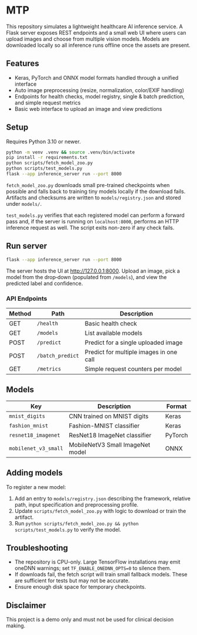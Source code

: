 # MTP

This repository simulates a lightweight healthcare AI inference service. A Flask
server exposes REST endpoints and a small web UI where users can upload images
and choose from multiple vision models. Models are downloaded locally so all
inference runs offline once the assets are present.

## Features

* Keras, PyTorch and ONNX model formats handled through a unified interface
* Auto image preprocessing (resize, normalization, color/EXIF handling)
* Endpoints for health checks, model registry, single & batch prediction, and
  simple request metrics
* Basic web interface to upload an image and view predictions

## Setup

Requires Python 3.10 or newer.

```bash
python -m venv .venv && source .venv/bin/activate
pip install -r requirements.txt
python scripts/fetch_model_zoo.py
python scripts/test_models.py
flask --app inference_server run --port 8000
```

`fetch_model_zoo.py` downloads small pre-trained checkpoints when possible and
falls back to training tiny models locally if the download fails. Artifacts and
checksums are written to `models/registry.json` and stored under `models/`.

`test_models.py` verifies that each registered model can perform a forward pass
and, if the server is running on `localhost:8000`, performs an HTTP inference
request as well. The script exits non-zero if any check fails.

## Run server

```bash
flask --app inference_server run --port 8000
```

The server hosts the UI at http://127.0.0.1:8000. Upload an image, pick a model
from the drop‑down (populated from `/models`), and view the predicted label and
confidence.

### API Endpoints

| Method | Path             | Description                              |
| ------ | ---------------- | ---------------------------------------- |
| GET    | `/health`        | Basic health check                       |
| GET    | `/models`        | List available models                    |
| POST   | `/predict`       | Predict for a single uploaded image      |
| POST   | `/batch_predict` | Predict for multiple images in one call  |
| GET    | `/metrics`       | Simple request counters per model        |

## Models

| Key                  | Description                       | Format   |
| -------------------- | --------------------------------- | -------- |
| `mnist_digits`       | CNN trained on MNIST digits       | Keras    |
| `fashion_mnist`      | Fashion-MNIST classifier          | Keras    |
| `resnet18_imagenet`  | ResNet18 ImageNet classifier      | PyTorch  |
| `mobilenet_v3_small` | MobileNetV3 Small ImageNet model  | ONNX     |

## Adding models

To register a new model:

1. Add an entry to `models/registry.json` describing the framework, relative
   path, input specification and preprocessing profile.
2. Update `scripts/fetch_model_zoo.py` with logic to download or train the
   artifact.
3. Run `python scripts/fetch_model_zoo.py && python scripts/test_models.py` to
   verify the model.

## Troubleshooting

* The repository is CPU-only. Large TensorFlow installations may emit oneDNN
  warnings; set `TF_ENABLE_ONEDNN_OPTS=0` to silence them.
* If downloads fail, the fetch script will train small fallback models. These
  are sufficient for tests but may not be accurate.
* Ensure enough disk space for temporary checkpoints.

## Disclaimer

This project is a demo only and must not be used for clinical decision making.
